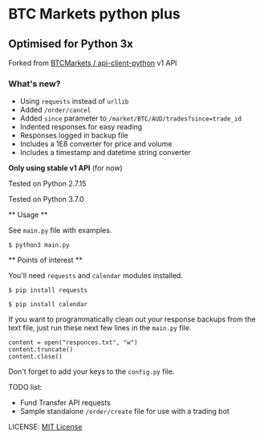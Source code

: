 # BTC Markets python plus
## Optimised for Python 3x
Forked from [BTCMarkets / api-client-python](https://github.com/BTCMarkets/api-client-python) v1 API
### What's new?
* Using `requests` instead of `urllib`
* Added `/order/cancel`
* Added `since` parameter to `/market/BTC/AUD/trades?since=trade_id`
* Indented responses for easy reading
* Responses logged in backup file
* Includes a 1E8 converter for price and volume
* Includes a timestamp and datetime string converter

**Only using stable v1 API** (for now)

Tested on Python 2.7.15

Tested on Python 3.7.0

** Usage **

See `main.py` file with examples.

`$ python3 main.py`

** Points of interest **

You'll need `requests` and `calendar` modules installed.

`$ pip install requests`

`$ pip install calendar`

If you want to programmatically clean out your response backups from the text file, just run these next few lines in the `main.py` file.

`content = open("responces.txt", "w")`  
`content.truncate()`  
`content.close()`

Don't forget to add your keys to the `config.py` file.

TODO list:
* Fund Transfer API requests
* Sample standalone `/order/create` file for use with a trading bot

LICENSE: [MIT License](https://choosealicense.com/licenses/mit/)
